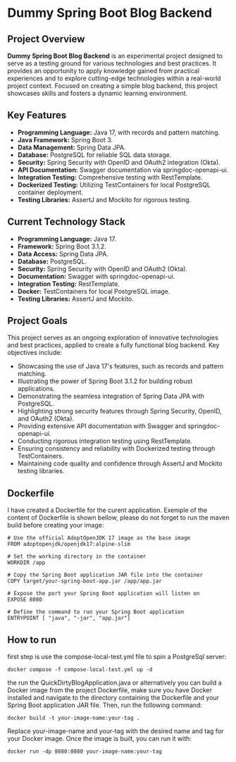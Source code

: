 # Dummy Spring Boot Blog Backend

## Project Overview

**Dummy Spring Boot Blog Backend** is an experimental project designed to serve as a testing ground for various technologies and best practices. It provides an opportunity to apply knowledge gained from practical experiences and to explore cutting-edge technologies within a real-world project context. Focused on creating a simple blog backend, this project showcases skills and fosters a dynamic learning environment.

## Key Features

- **Programming Language:** Java 17, with records and pattern matching.
- **Java Framework:** Spring Boot 3.
- **Data Management:** Spring Data JPA.
- **Database:** PostgreSQL for reliable SQL data storage.
- **Security:** Spring Security with OpenID and OAuth2 integration (Okta).
- **API Documentation:** Swagger documentation via springdoc-openapi-ui.
- **Integration Testing:** Comprehensive testing with RestTemplate.
- **Dockerized Testing:** Utilizing TestContainers for local PostgreSQL container deployment.
- **Testing Libraries:** AssertJ and Mockito for rigorous testing.

## Current Technology Stack

- **Programming Language:** Java 17.
- **Framework:** Spring Boot 3.1.2.
- **Data Access:** Spring Data JPA.
- **Database:** PostgreSQL.
- **Security:** Spring Security with OpenID and OAuth2 (Okta).
- **Documentation:** Swagger with springdoc-openapi-ui.
- **Integration Testing:** RestTemplate.
- **Docker:** TestContainers for local PostgreSQL image.
- **Testing Libraries:** AssertJ and Mockito.

## Project Goals

This project serves as an ongoing exploration of innovative technologies and best practices, applied to create a fully functional blog backend. Key objectives include:

- Showcasing the use of Java 17's features, such as records and pattern matching.
- Illustrating the power of Spring Boot 3.1.2 for building robust applications.
- Demonstrating the seamless integration of Spring Data JPA with PostgreSQL.
- Highlighting strong security features through Spring Security, OpenID, and OAuth2 (Okta).
- Providing extensive API documentation with Swagger and springdoc-openapi-ui.
- Conducting rigorous integration testing using RestTemplate.
- Ensuring consistency and reliability with Dockerized testing through TestContainers.
- Maintaining code quality and confidence through AssertJ and Mockito testing libraries.

## Dockerfile
I have created a Dockerfile for the curent application. Exemple of the content of Dockerfile is shown bellow, please do not forget to run the maven build before creating your image: 
 
```
# Use the official AdoptOpenJDK 17 image as the base image
FROM adoptopenjdk/openjdk17:alpine-slim

# Set the working directory in the container
WORKDIR /app

# Copy the Spring Boot application JAR file into the container
COPY target/your-spring-boot-app.jar /app/app.jar

# Expose the port your Spring Boot application will listen on
EXPOSE 8080

# Define the command to run your Spring Boot application
ENTRYPOINT [ "java", "-jar", "app.jar"]
```

## How to run
first step is use the compose-local-test.yml file to spin a PostgreSql server:

```
docker compose -f compose-local-test.yml up -d
```

the run the QuickDirtyBlogApplication.java or alternatively you can build a Docker image from the project Dockerfile, make sure you have Docker installed and navigate to the directory containing the Dockerfile and your Spring Boot application JAR file. Then, run the following command:

```
docker build -t your-image-name:your-tag .
```
Replace your-image-name and your-tag with the desired name and tag for your Docker image. Once the image is built, you can run it with:

```
docker run -dp 8080:8080 your-image-name:your-tag
```
